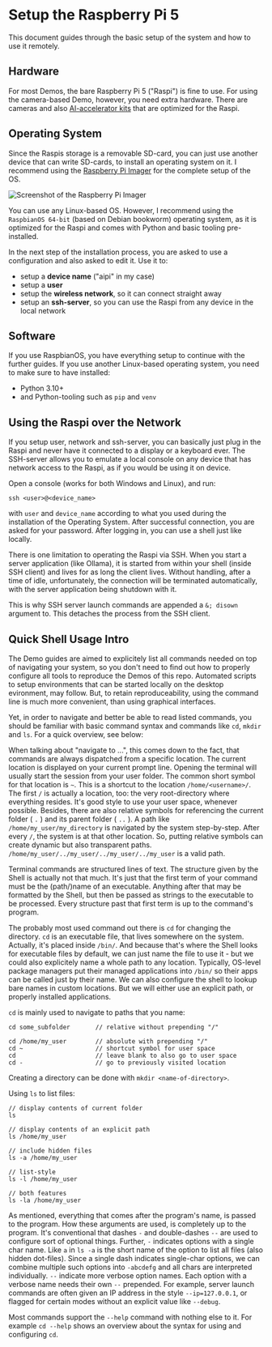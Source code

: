 # Setup the Raspberry Pi 5

This document guides through the basic setup of the system and how to use it remotely.

## Hardware
For most Demos, the bare Raspberry Pi 5 ("Raspi") is fine to use. For using the camera-based Demo, however, you need extra hardware. There are cameras and also [AI-accelerator kits](https://www.raspberrypi.com/products/ai-hat/) that are optimized for the Raspi.

## Operating System
Since the Raspis storage is a removable SD-card, you can just use another device that can write SD-cards, to install an operating system on it. I recommend using the [Raspberry Pi Imager](https://www.raspberrypi.com/software/) for the complete setup of the OS.

![Screenshot of the Raspberry Pi Imager](https://assets.raspberrypi.com/static/4d26bd8bf3fa72e6c0c424f9aa7c32ea/d1b7c/imager.webp)

You can use any Linux-based OS. However, I recommend using the ``RaspbianOS 64-bit`` (based on Debian bookworm) operating system, as it is optimized for the Raspi and comes with Python and basic tooling pre-installed. 

In the next step of the installation process, you are asked to use a configuration and also asked to edit it. Use it to:
- setup a **device name** ("aipi" in my case)
- setup a **user**
- setup the **wireless network**, so it can connect straight away
- setup an **ssh-server**, so you can use the Raspi from any device in the local network

## Software
If you use RaspbianOS, you have everything setup to continue with the further guides. If you use another Linux-based operating system, you need to make sure to have installed:
- Python 3.10+
- and Python-tooling such as ``pip`` and ``venv``

## Using the Raspi over the Network
If you setup user, network and ssh-server, you can basically just plug in the Raspi and never have it connected to a display or a keyboard ever. The SSH-server allows you to emulate a local console on any device that has network access to the Raspi, as if you would be using it on device.

Open a console (works for both Windows and Linux), and run:
```
ssh <user>@<device_name>
```
with `user` and `device_name` according to what you used during the installation of the Operating System. After successful connection, you are asked for your password. After logging in, you can use a shell just like locally.

There is one limitation to operating the Raspi via SSH. When you start a server application (like Ollama), it is started from within your shell (inside SSH client) and lives for as long the client lives. Without handling, after a time of idle, unfortunately, the connection will be terminated automatically, with the server application being shutdown with it.

This is why SSH server launch commands are appended a `&; disown` argument to. This detaches the process from the SSH client.

## Quick Shell Usage Intro

The Demo guides are aimed to explicitely list all commands needed on top of navigating your system, so you don't need to find out how to properly configure all tools to reproduce the Demos of this repo. Automated scripts to setup environments that can be started locally on the desktop evironment, may follow. But, to retain reproduceability, using the command line is much more convenient, than using graphical interfaces.

Yet, in order to navigate and better be able to read listed commands, you should be familiar with basic command syntax and commands like `cd`, `mkdir` and `ls`. For a quick overview, see below:

When talking about "navigate to ...", this comes down to the fact, that commands are always dispatched from a specific location. The current location is displayed on your current prompt line. Opening the terminal will usually start the session from your user folder.
The common short symbol for that location is `~`. This is a shortcut to the location ``/home/<username>/``. The first `/` is actually a location, too: the very root-directory where everything resides. It's good style to use your user space, whenever possible. Besides, there are also relative symbols for referencing the current folder ( `.` ) and its parent folder ( `..` ). A path like `/home/my_user/my_directory` is navigated by the system step-by-step. After every `/`, the system is at that other location. So, putting relative symbols can create dynamic but also transparent paths. `/home/my_user/../my_user/../my_user/../my_user` is a valid path.

Terminal commands are structured lines of text. The structure given by the Shell is actually not that much. It's just that the first term of your command must be the (path/)name of an executable. Anything after that may be formatted by the Shell, but then be passed as strings to the executable to be processed. Every structure past that first term is up to the command's program.

The probably most used command out there is `cd` for changing the directory. `cd` is an executable file, that lives somewhere on the system. Actually, it's placed inside ``/bin/``. And because that's where the Shell looks for executable files by default, we can just name the file to use it - but we could also explicitely name a whole path to any location. Typically, OS-level package managers put their managed applications into `/bin/` so their apps can be called just by their name. We can also configure the shell to lookup bare names in custom locations. But we will either use an explicit path, or properly installed applications.

`cd` is mainly used to navigate to paths that you name: 

```
cd some_subfolder       // relative without prepending "/"

cd /home/my_user        // absolute with prepending "/"
cd ~                    // shortcut symbol for user space
cd                      // leave blank to also go to user space
cd -                    // go to previously visited location
```

Creating a directory can be done with `mkdir <name-of-directory>`.

Using `ls` to list files:
```
// display contents of current folder
ls

// display contents of an explicit path
ls /home/my_user

// include hidden files
ls -a /home/my_user

// list-style
ls -l /home/my_user

// both features
ls -la /home/my_user
```

As mentioned, everything that comes after the program's name, is passed to the program. How these arguments are used, is completely up to the program. It's conventional that dashes `-` and double-dashes `--` are used to configure sort of optional things.
Further, `-` indicates options with a single char name. Like `a` in `ls -a` is the short name of the option to list all files (also hidden dot-files). Since a single dash indicates single-char options, we can combine multiple such options into `-abcdefg` and all chars are interpreted individually. `--` indicate more verbose option names. Each option with a verbose name needs their own `--` prepended. For example, server launch commands are often given an IP address in the style `--ip=127.0.0.1`, or flagged for certain modes without an explicit value like `--debug`.

Most commands support the `--help` command with nothing else to it. For example `cd --help` shows an overview about the syntax for using and configuring `cd`.